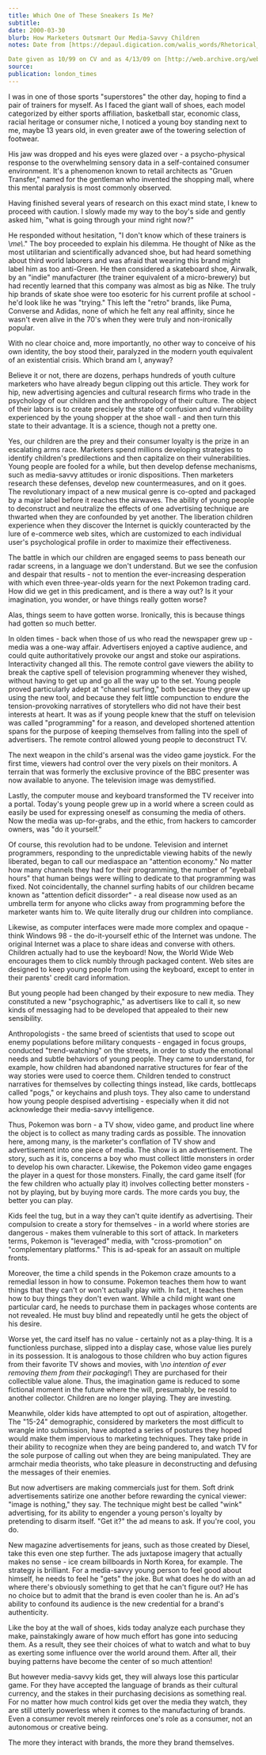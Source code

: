 ```yaml
---
title: Which One of These Sneakers Is Me?
subtitle: 
date: 2000-03-30
blurb: How Marketers Outsmart Our Media-Savvy Children
notes: Date from [https://depaul.digication.com/walis_words/Rhetorical_Essay](https://depaul.digication.com/walis_words/Rhetorical_Essay https://depaul.digication.com/walis_words/Rhetorical_Essay)  

Date given as 10/99 on CV and as 4/13/09 on [http://web.archive.org/web/20111105082842/https://rushkoff.com/articles-individual/2009/4/13/which-one-of-these-sneakers-is-me.html](http://web.archive.org/web/20111105082842/https://rushkoff.com/articles-individual/2009/4/13/which-one-of-these-sneakers-is-me.html http://web.archive.org/web/20111105082842/https://rushkoff.com/articles-individual/2009/4/13/which-one-of-these-sneakers-is-me.html)
source: 
publication: london_times
---
```


I was in one of those sports "superstores" the other day, hoping to find a pair of trainers for myself. As I faced the giant wall of shoes, each model categorized by either sports affiliation, basketball star, economic class, racial heritage or consumer niche, I noticed a young boy standing next to me, maybe 13 years old, in even greater awe of the towering selection of footwear.

His jaw was dropped and his eyes were glazed over - a psycho-physical response to the overwhelming sensory data in a self-contained consumer environment. It's a phenomenon known to retail architects as "Gruen Transfer," named for the gentleman who invented the shopping mall, where this mental paralysis is most commonly observed.

Having finished several years of research on this exact mind state, I knew to proceed with caution. I slowly made my way to the boy's side and gently asked him, "what is going through your mind right now?"

He responded without hesitation, "I don't know which of these trainers is \\_me\\_." The boy proceeded to explain his dilemma. He thought of Nike as the most utilitarian and scientifically advanced shoe, but had heard something about third world laborers and was afraid that wearing this brand might label him as too anti-Green. He then considered a skateboard shoe, Airwalk, by an "indie" manufacturer (the trainer equivalent of a micro-brewery) but had recently learned that this company was almost as big as Nike. The truly hip brands of skate shoe were too esoteric for his current profile at school - he'd look like he was "trying." This left the "retro" brands, like Puma, Converse and Adidas, none of which he felt any real affinity, since he wasn't even alive in the 70's when they were truly and non-ironically popular.

With no clear choice and, more importantly, no other way to conceive of his own identity, the boy stood their, paralyzed in the modern youth equivalent of an existential crisis. Which brand am I, anyway?

Believe it or not, there are dozens, perhaps hundreds of youth culture marketers who have already begun clipping out this article. They work for hip, new advertising agencies and cultural research firms who trade in the psychology of our children and the anthropology of their culture. The object of their labors is to create precisely the state of confusion and vulnerability experienced by the young shopper at the shoe wall - and then turn this state to their advantage. It is a science, though not a pretty one.

Yes, our children are the prey and their consumer loyalty is the prize in an escalating arms race. Marketers spend millions developing strategies to identify children's predilections and then capitalize on their vulnerabilities. Young people are fooled for a while, but then develop defense mechanisms, such as media-savvy attitudes or ironic dispositions. Then marketers research these defenses, develop new countermeasures, and on it goes. The revolutionary impact of a new musical genre is co-opted and packaged by a major label before it reaches the airwaves. The ability of young people to deconstruct and neutralize the effects of one advertising technique are thwarted when they are confounded by yet another. The liberation children experience when they discover the Internet is quickly counteracted by the lure of e-commerce web sites, which are customized to each individual user's psychological profile in order to maximize their effectiveness.

The battle in which our children are engaged seems to pass beneath our radar screens, in a language we don't understand. But we see the confusion and despair that results - not to mention the ever-increasing desperation with which even three-year-olds yearn for the next Pokemon trading card. How did we get in this predicament, and is there a way out? Is it your imagination, you wonder, or have things really gotten worse?

Alas, things seem to have gotten worse. Ironically, this is because things had gotten so much better.

In olden times - back when those of us who read the newspaper grew up - media was a one-way affair. Advertisers enjoyed a captive audience, and could quite authoritatively provoke our angst and stoke our aspirations. Interactivity changed all this. The remote control gave viewers the ability to break the captive spell of television programming whenever they wished, without having to get up and go all the way up to the set. Young people proved particularly adept at "channel surfing," both because they grew up using the new tool, and because they felt little compunction to endure the tension-provoking narratives of storytellers who did not have their best interests at heart. It was as if young people knew that the stuff on television was called "programming" for a reason, and developed shortened attention spans for the purpose of keeping themselves from falling into the spell of advertisers. The remote control allowed young people to deconstruct TV.

The next weapon in the child's arsenal was the video game joystick. For the first time, viewers had control over the very pixels on their monitors. A terrain that was formerly the exclusive province of the BBC presenter was now available to anyone. The television image was demystified.

Lastly, the computer mouse and keyboard transformed the TV receiver into a portal. Today's young people grew up in a world where a screen could as easily be used for expressing oneself as consuming the media of others. Now the media was up-for-grabs, and the ethic, from hackers to camcorder owners, was "do it yourself."

Of course, this revolution had to be undone. Television and internet programmers, responding to the unpredictable viewing habits of the newly liberated, began to call our mediaspace an "attention economy." No matter how many channels they had for their programming, the number of "eyeball hours" that human beings were willing to dedicate to that programming was fixed. Not coincidentally, the channel surfing habits of our children became known as "attention deficit dissorder" - a real disease now used as an umbrella term for anyone who clicks away from programming before the marketer wants him to. We quite literally drug our children into compliance.

Likewise, as computer interfaces were made more complex and opaque - think Windows 98 - the do-it-yourself ethic of the Internet was undone. The original Internet was a place to share ideas and converse with others. Children actually had to use the keyboard! Now, the World Wide Web encourages them to click numbly through packaged content. Web sites are designed to keep young people from using the keyboard, except to enter in their parents' credit card information.

But young people had been changed by their exposure to new media. They constituted a new "psychographic," as advertisers like to call it, so new kinds of messaging had to be developed that appealed to their new sensibility.

Anthropologists - the same breed of scientists that used to scope out enemy populations before military conquests - engaged in focus groups, conducted "trend-watching" on the streets, in order to study the emotional needs and subtle behaviors of young people. They came to understand, for example, how children had abandoned narrative structures for fear of the way stories were used to coerce them. Children tended to construct narratives for themselves by collecting things instead, like cards, bottlecaps called "pogs," or keychains and plush toys. They also came to understand how young people despised advertising - especially when it did not acknowledge their media-savvy intelligence.

Thus, Pokemon was born - a TV show, video game, and product line where the object is to collect as many trading cards as possible. The innovation here, among many, is the marketer's conflation of TV show and advertisement into one piece of media. The show is an advertisement. The story, such as it is, concerns a boy who must collect little monsters in order to develop his own character. Likewise, the Pokemon video game engages the player in a quest for those monsters. Finally, the card game itself (for the few children who actually play it) involves collecting better monsters - not by playing, but by buying more cards. The more cards you buy, the better you can play.

Kids feel the tug, but in a way they can't quite identify as advertising. Their compulsion to create a story for themselves - in a world where stories are dangerous - makes them vulnerable to this sort of attack. In marketers terms, Pokemon is "leveraged" media, with "cross-promotion" on "complementary platforms." This is ad-speak for an assault on multiple fronts.

Moreover, the time a child spends in the Pokemon craze amounts to a remedial lesson in how to consume. Pokemon teaches them how to want things that they can't or won't actually play with. In fact, it teaches them how to buy things they don't even want. While a child might want one particular card, he needs to purchase them in packages whose contents are not revealed. He must buy blind and repeatedly until he gets the object of his desire.

Worse yet, the card itself has no value - certainly not as a play-thing. It is a functionless purchase, slipped into a display case, whose value lies purely in its possession. It is analogous to those children who buy action figures from their favorite TV shows and movies, with \\_no intention of ever removing them from their packaging!\\_ They are purchased for their collectible value alone. Thus, the imagination game is reduced to some fictional moment in the future where the will, presumably, be resold to another collector. Children are no longer playing. They are investing.

Meanwhile, older kids have attempted to opt out of aspiration, altogether. The "15-24" demographic, considered by marketers the most difficult to wrangle into submission, have adopted a series of postures they hoped would make them impervious to marketing techniques. They take pride in their ability to recognize when they are being pandered to, and watch TV for the sole purpose of calling out when they are being manipulated. They are armchair media theorists, who take pleasure in deconstructing and defusing the messages of their enemies.

But now advertisers are making commercials just for them. Soft drink advertisements satirize one another before rewarding the cynical viewer: "image is nothing," they say. The technique might best be called "wink" advertising, for its ability to engender a young person's loyalty by pretending to disarm itself. "Get it?" the ad means to ask. If you're cool, you do.

New magazine advertisements for jeans, such as those created by Diesel, take this even one step further. The ads juxtapose imagery that actually makes no sense - ice cream billboards in North Korea, for example. The strategy is brilliant. For a media-savvy young person to feel good about himself, he needs to feel he "gets" the joke. But what does he do with an ad where there's obviously something to get that he can't figure out? He has no choice but to admit that the brand is even cooler than he is. An ad's ability to confound its audience is the new credential for a brand's authenticity.

Like the boy at the wall of shoes, kids today analyze each purchase they make, painstakingly aware of how much effort has gone into seducing them. As a result, they see their choices of what to watch and what to buy as exerting some influence over the world around them. After all, their buying patterns have become the center of so much attention!

But however media-savvy kids get, they will always lose this particular game. For they have accepted the language of brands as their cultural currency, and the stakes in their purchasing decisions as something real. For no matter how much control kids get over the media they watch, they are still utterly powerless when it comes to the manufacturing of brands. Even a consumer revolt merely reinforces one's role as a consumer, not an autonomous or creative being.

The more they interact with brands, the more they brand themselves.
